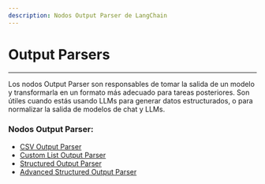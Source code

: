 ```yaml
---
description: Nodos Output Parser de LangChain
---
```


# Output Parsers

***

Los nodos Output Parser son responsables de tomar la salida de un modelo y transformarla en un formato más adecuado para tareas posteriores. Son útiles cuando estás usando LLMs para generar datos estructurados, o para normalizar la salida de modelos de chat y LLMs.

### Nodos Output Parser:

* [CSV Output Parser](csv-output-parser.md)
* [Custom List Output Parser](custom-list-output-parser.md)
* [Structured Output Parser](structured-output-parser.md)
* [Advanced Structured Output Parser](advanced-structured-output-parser.md)
